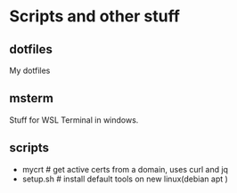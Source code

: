 # Scripts and other stuff

## dotfiles
My dotfiles 

## msterm
Stuff for WSL Terminal in windows. 

## scripts

- mycrt           # get active certs from a domain, uses curl and jq
- setup.sh        # install default tools on new linux(debian apt )

